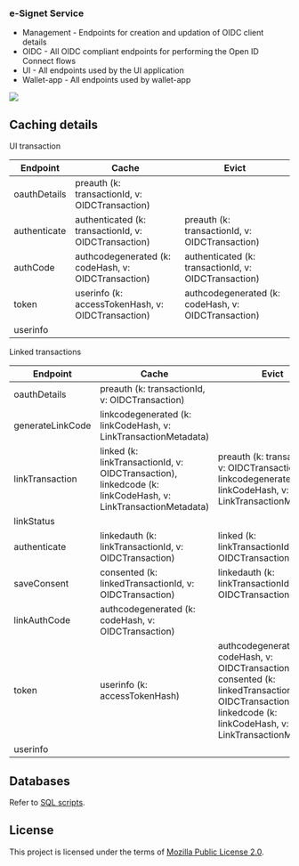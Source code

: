 ### e-Signet Service

* Management - Endpoints for creation and updation of OIDC client details
* OIDC - All OIDC compliant endpoints for performing the Open ID Connect flows
* UI - All endpoints used by the UI application
* Wallet-app - All endpoints used by wallet-app

![](/docs/IdP-service-basic-flow.png)

## Caching details

UI transaction

| Endpoint     | Cache                                               | Evict                                               |
|--------------|-----------------------------------------------------|-----------------------------------------------------|
| oauthDetails | preauth (k: transactionId, v: OIDCTransaction)       |                                                     |
| authenticate | authenticated (k: transactionId, v: OIDCTransaction) | preauth (k: transactionId, v: OIDCTransaction)       |
| authCode     | authcodegenerated (k: codeHash, v: OIDCTransaction)  | authenticated (k: transactionId, v: OIDCTransaction) |
| token        | userinfo   (k: accessTokenHash, v: OIDCTransaction)  | authcodegenerated  (k: codeHash, v: OIDCTransaction)         |
| userinfo     |                                                     |                                                     |


Linked transactions

| Endpoint        | Cache                                                                                                   | Evict                                                                                                                                                               | Kafka                             |
|-----------------|---------------------------------------------------------------------------------------------------------|---------------------------------------------------------------------------------------------------------------------------------------------------------------------|-----------------------------------|
| oauthDetails    | preauth (k: transactionId, v: OIDCTransaction)                                                           |                                                                                                                                                                     |                                   |
| generateLinkCode| linkcodegenerated (k: linkCodeHash, v: LinkTransactionMetadata)                                         |                                                                                                                                                                     |                                   |
| linkTransaction | linked (k: linkTransactionId, v: OIDCTransaction), linkedcode (k: linkCodeHash, v: LinkTransactionMetadata) | preauth (k: transactionId, v: OIDCTransaction) , linkcodegenerated (k: linkCodeHash, v: LinkTransactionMetadata)                                                     | topic: linked, v: linkcodehash    |
| linkStatus |                                                                                                         |                                                                                                                                                                     |
| authenticate    | linkedauth (k: linkTransactionId, v: OIDCTransaction)                                                    | linked (k: linkTransactionId, v: OIDCTransaction)                                                                                                                    |                                   |
| saveConsent     | consented (k: linkedTransactionId, v: OIDCTransaction)                                                   | linkedauth (k: linkTransactionId, v: OIDCTransaction)                                                                                                                | topic: consented, v: linkTransactionId |
 | linkAuthCode | authcodegenerated (k: codeHash, v: OIDCTransaction)                                                    |                                                                                                                                                                     ||
| token           | userinfo  (k: accessTokenHash)                                                                          | authcodegenerated (k: codeHash, v: OIDCTransaction), consented (k: linkedTransactionId, v: OIDCTransaction), linkedcode (k: linkCodeHash, v: LinkTransactionMetadata) |                                   |
| userinfo |                                                                                                         |                                                                                                                                                                     |



## Databases
Refer to [SQL scripts](db_scripts/mosip_esignet).

## License
This project is licensed under the terms of [Mozilla Public License 2.0](LICENSE).
